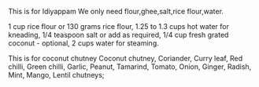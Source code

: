 This is for Idiyappam
We only need flour,ghee,salt,rice flour,water.

1 cup rice flour or 130 grams rice flour,
1.25 to 1.3 cups hot water for kneading,
1/4 teaspoon salt or add as required,
1/4 cup fresh grated coconut - optional,
2 cups water for steaming.


This is for coconut chutney
Coconut chutney,
 Coriander, 
 Curry leaf, 
 Red chilli, 
 Green chilli,
 Garlic, 
 Peanut, 
 Tamarind,
 Tomato, 
 Onion,
 Ginger, 
 Radish,
 Mint,
 Mango,
 Lentil chutneys;